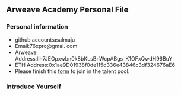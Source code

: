 ## Arweave Academy Personal File

### Personal information

- github account:asalmaju
- Email:76xpro@gmai. com
- Arweave Address:lih7JEOpxwbn0k8bKLsBnWcpABgs_K1OFxQwdH96BuY
- ETH Address:0x1ae9D01938f0de115d336e43846c3df324676aE6
- Please finish this [form](https://docs.google.com/forms/d/e/1FAIpQLSfWA5fIIcBgmRppm3jNz5vmf9Mai_QMVil-2pO4r7YKn_Zhtw/viewform?usp=sf_link) to join in the talent pool.

### Introduce Yourself
